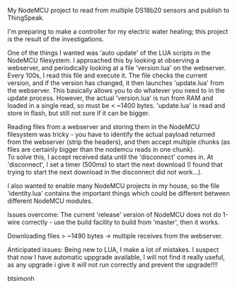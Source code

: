 My NodeMCU project to read from multiple DS18b20 sensors and publish to ThingSpeak.

I'm preparing to make a controller for my electric water heating;  this project is the result of the investigations.

One of the things I wanted was 'auto update' of the LUA scripts in the NodeMCU filesystem.  I approached this by looking at observing a webserver, and periodically looking at a file 'version.lua' on the webserver.  Every 100s, I read this file and execute it.  The file checks the current version, and if the version has changed, it then launches 'update.lua' from the webserver.
This basically allows you to do whatever you need to in the update process.
However, the actual 'version.lua' is run from RAM and loaded in a single read, so must be < ~1400 bytes.  'update.lua' is read and store in flash, but still not sure if it can be bigger.

Reading files from a webserver and storing them in the NodeMCU filesystem was tricky - you have to identify the actual payload returned from the webserver (strip the headers), and then accept multiple chunks (as files are certainly bigger than the nodemcu reads in one chunk).  
To solve this, I accept received data until the 'disconnect' comes in.  At 'disconnect', I set a timer (500ms) to start the next download (I found that trying to start the next download in the disconnect did not work...).

I also wanted to enable many NodeMCU projects in my house, so the file 'identity.lua' contains the important things which could be different between different NodeMCU modules.

Issues overcome:
The current 'release' version of NodeMCU does not do 1-wire correctly - 
use the build facility to build from 'master', then it works.

Downloading files > ~1490 bytes -> multiple receives from the webserver.


Anticipated issues:
Being new to LUA, I make a lot of mistakes.  I suspect that now I have automatic uppgrade available, I will not find it really useful, as any upgrade i give it will not run correctly and prevent the upgrade!!!!


btsimonh
